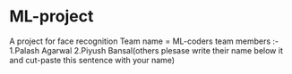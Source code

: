# ML-project
A project for face recognition
Team name = ML-coders
team members :-
1.Palash Agarwal
2.Piyush Bansal(others plesase write their name below it and cut-paste this sentence with your name)
